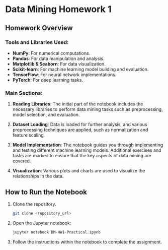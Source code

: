 
# Data Mining Homework 1

## Homework Overview

### Tools and Libraries Used:
- **NumPy**: For numerical computations.
- **Pandas**: For data manipulation and analysis.
- **Matplotlib & Seaborn**: For data visualization.
- **Scikit-learn**: For machine learning model building and evaluation.
- **TensorFlow**: For neural network implementations.
- **PyTorch**: For deep learning tasks.

### Main Sections:
1. **Reading Libraries**: The initial part of the notebook includes the necessary libraries to perform data mining tasks such as preprocessing, model selection, and evaluation.
   
2. **Dataset Loading**: Data is loaded for further analysis, and various preprocessing techniques are applied, such as normalization and feature scaling.
   
3. **Model Implementation**: The notebook guides you through implementing and testing different machine learning models. Additional exercises and tasks are marked to ensure that the key aspects of data mining are covered.

4. **Visualization**: Various plots and charts are used to visualize the relationships in the data.

## How to Run the Notebook

1. Clone the repository.
   ```bash
   git clone <repository_url>
   ```
2. Open the Jupyter notebook:
   ```bash
   jupyter notebook DM-HW1-Practical.ipynb
   ```
3. Follow the instructions within the notebook to complete the assignment.

